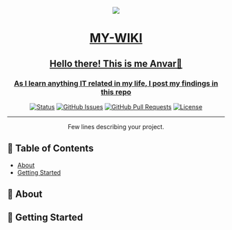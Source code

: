 <p align="center">
  <a href="" rel="noopener">
 <img src="https://i.ibb.co/XsQZ6tL/7d793d27-5017-41b2-b75d-c6669b368725-2.png" align="center">
</p>

<h1 align="center">MY-WIKI</h1>
<h2 align="center">Hello there! This is me Anvar👋</h2> 
<h3 align="center">As I learn anything IT related in my life, I post my findings in this repo</h3>


<div align="center">

[![Status](https://img.shields.io/badge/status-active-success.svg)]()
[![GitHub Issues](https://img.shields.io/github/issues/kylelobo/The-Documentation-Compendium.svg)](https://github.com/kylelobo/The-Documentation-Compendium/issues)
[![GitHub Pull Requests](https://img.shields.io/github/issues-pr/kylelobo/The-Documentation-Compendium.svg)](https://github.com/kylelobo/The-Documentation-Compendium/pulls)
[![License](https://img.shields.io/badge/license-MIT-blue.svg)](/LICENSE)

</div>

---

<p align="center"> Few lines describing your project.
    <br> 
</p>

## 📝 Table of Contents

- [About](#about)
- [Getting Started](#getting_started)


## 🧐 About <a name = "about"></a>


## 🏁 Getting Started <a name = "getting_started"></a>

